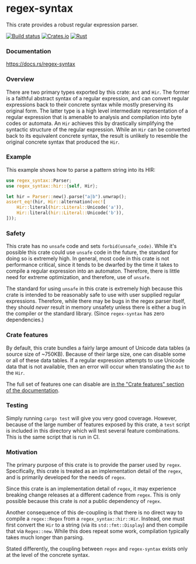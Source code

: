 regex-syntax
============
This crate provides a robust regular expression parser.

[![Build status](https://github.com/rust-lang/regex/workflows/ci/badge.svg)](https://github.com/rust-lang/regex/actions)
[![Crates.io](https://img.shields.io/crates/v/regex-syntax.svg)](https://crates.io/crates/regex-syntax)
[![Rust](https://img.shields.io/badge/rust-1.28.0%2B-blue.svg?maxAge=3600)](https://github.com/rust-lang/regex)


### Documentation

https://docs.rs/regex-syntax


### Overview

There are two primary types exported by this crate: `Ast` and `Hir`. The former
is a faithful abstract syntax of a regular expression, and can convert regular
expressions back to their concrete syntax while mostly preserving its original
form. The latter type is a high level intermediate representation of a regular
expression that is amenable to analysis and compilation into byte codes or
automata. An `Hir` achieves this by drastically simplifying the syntactic
structure of the regular expression. While an `Hir` can be converted back to
its equivalent concrete syntax, the result is unlikely to resemble the original
concrete syntax that produced the `Hir`.


### Example

This example shows how to parse a pattern string into its HIR:

```rust
use regex_syntax::Parser;
use regex_syntax::hir::{self, Hir};

let hir = Parser::new().parse("a|b").unwrap();
assert_eq!(hir, Hir::alternation(vec![
    Hir::literal(hir::Literal::Unicode('a')),
    Hir::literal(hir::Literal::Unicode('b')),
]));
```


### Safety

This crate has no `unsafe` code and sets `forbid(unsafe_code)`. While it's
possible this crate could use `unsafe` code in the future, the standard
for doing so is extremely high. In general, most code in this crate is not
performance critical, since it tends to be dwarfed by the time it takes to
compile a regular expression into an automaton. Therefore, there is little need
for extreme optimization, and therefore, use of `unsafe`.

The standard for using `unsafe` in this crate is extremely high because this
crate is intended to be reasonably safe to use with user supplied regular
expressions. Therefore, while there may be bugs in the regex parser itself,
they should _never_ result in memory unsafety unless there is either a bug
in the compiler or the standard library. (Since `regex-syntax` has zero
dependencies.)


### Crate features

By default, this crate bundles a fairly large amount of Unicode data tables
(a source size of ~750KB). Because of their large size, one can disable some
or all of these data tables. If a regular expression attempts to use Unicode
data that is not available, then an error will occur when translating the `Ast`
to the `Hir`.

The full set of features one can disable are
[in the "Crate features" section of the documentation](https://docs.rs/regex-syntax/*/#crate-features).


### Testing

Simply running `cargo test` will give you very good coverage. However, because
of the large number of features exposed by this crate, a `test` script is
included in this directory which will test several feature combinations. This
is the same script that is run in CI.


### Motivation

The primary purpose of this crate is to provide the parser used by `regex`.
Specifically, this crate is treated as an implementation detail of the `regex`,
and is primarily developed for the needs of `regex`.

Since this crate is an implementation detail of `regex`, it may experience
breaking change releases at a different cadence from `regex`. This is only
possible because this crate is _not_ a public dependency of `regex`.

Another consequence of this de-coupling is that there is no direct way to
compile a `regex::Regex` from a `regex_syntax::hir::Hir`. Instead, one must
first convert the `Hir` to a string (via its `std::fmt::Display`) and then
compile that via `Regex::new`. While this does repeat some work, compilation
typically takes much longer than parsing.

Stated differently, the coupling between `regex` and `regex-syntax` exists only
at the level of the concrete syntax.
